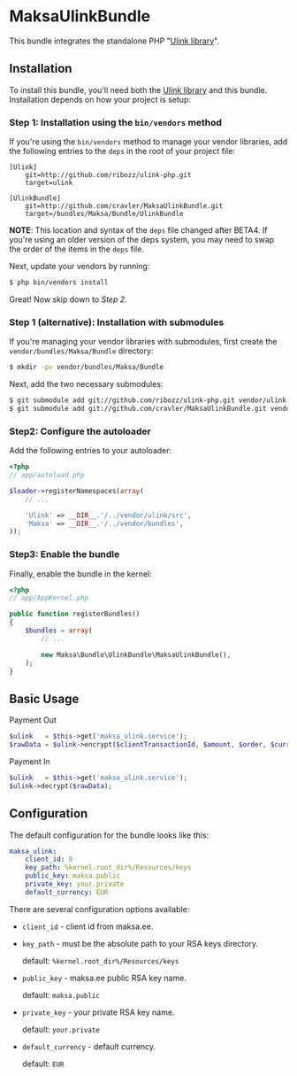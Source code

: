 MaksaUlinkBundle
======================

This bundle integrates the standalone PHP "[Ulink library](/ribozz/ulink-php)".

## Installation

To install this bundle, you'll need both the [Ulink library](/ribozz/ulink-php)
and this bundle. Installation depends on how your project is setup:

### Step 1: Installation using the `bin/vendors` method

If you're using the `bin/vendors` method to manage your vendor libraries,
add the following entries to the `deps` in the root of your project file:

```
[Ulink]
    git=http://github.com/ribozz/ulink-php.git
    target=ulink

[UlinkBundle]
    git=http://github.com/cravler/MaksaUlinkBundle.git
    target=/bundles/Maksa/Bundle/UlinkBundle
```

**NOTE**: This location and syntax of the `deps` file changed after BETA4. If you're
using an older version of the deps system, you may need to swap the order of the items
in the `deps` file.

Next, update your vendors by running:

``` bash
$ php bin/vendors install
```

Great! Now skip down to *Step 2*.

### Step 1 (alternative): Installation with submodules

If you're managing your vendor libraries with submodules, first create the
`vendor/bundles/Maksa/Bundle` directory:

``` bash
$ mkdir -pv vendor/bundles/Maksa/Bundle
```

Next, add the two necessary submodules:

``` bash
$ git submodule add git://github.com/ribozz/ulink-php.git vendor/ulink
$ git submodule add git://github.com/cravler/MaksaUlinkBundle.git vendor/bundles/Maksa/Bundle/UlinkBundle
```

### Step2: Configure the autoloader

Add the following entries to your autoloader:

``` php
<?php
// app/autoload.php

$loader->registerNamespaces(array(
    // ...

    'Ulink' => __DIR__.'/../vendor/ulink/src',
    'Maksa' => __DIR__.'/../vendor/bundles',
));
```

### Step3: Enable the bundle

Finally, enable the bundle in the kernel:

``` php
<?php
// app/AppKernel.php

public function registerBundles()
{
    $bundles = array(
        // ...

        new Maksa\Bundle\UlinkBundle\MaksaUlinkBundle(),
    );
}
```

## Basic Usage

Payment Out

``` php
$ulink   = $this->get('maksa_ulink.service');
$rawData = $ulink->encrypt($clientTransactionId, $amount, $order, $currency);
```
Payment In

``` php
$ulink   = $this->get('maksa_ulink.service');
$ulink->decrypt($rawData);
```

## Configuration

The default configuration for the bundle looks like this:

``` yaml
maksa_ulink:
    client_id: 0
    key_path: %kernel.root_dir%/Resources/keys
    public_key: maksa.public
    private_key: your.private
    default_currency: EUR
```

There are several configuration options available:

 - `client_id` - client id from maksa.ee.

 - `key_path` - must be the absolute path to your RSA keys directory.

    default: `%kernel.root_dir%/Resources/keys`

 - `public_key` - maksa.ee public RSA key name.

    default: `maksa.public`

 - `private_key` - your private RSA key name.

    default: `your.private`

 - `default_currency` - default currency.

    default: `EUR`
